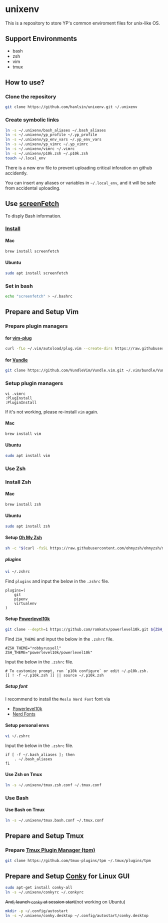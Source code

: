# unixenv

This is a repository to store YP's common enviroment files for unix-like OS.

## Support Environments

* bash
* zsh
* vim
* tmux

## How to use?

### Clone the repository

```bash
git clone https://github.com/hanlsin/unixenv.git ~/.unixenv
```

### Create symbolic links

```bash
ln -s ~/.unixenv/bash_aliases ~/.bash_aliases
ln -s ~/.unixenv/yp_profile ~/.yp_profile
ln -s ~/.unixenv/yp_env_vars ~/.yp_env_vars
ln -s ~/.unixenv/yp_vimrc ~/.yp_vimrc
ln -s ~/.unixenv/vimrc ~/.vimrc
ln -s ~/.unixenv/p10k.zsh ~/.p10k.zsh
touch ~/.local_env
```

There is a new env file to prevent uploading critical inforation on github accidently.

You can insert any aliases or variables in `~/.local_env`, and it will be safe from accidental uploading.


## Use [screenFetch](https://github.com/KittyKatt/screenFetch)

To disply Bash information.

### [Install](https://github.com/KittyKatt/screenFetch/wiki/Installation)

#### Mac

```bash
brew install screenfetch
```

#### Ubuntu

```bash
sudo apt install screenfetch
```

### Set in bash

```bash
echo "screenfetch" > ~/.bashrc
```

## Prepare and Setup Vim

### Prepare plugin managers

#### for [vim-plug](https://github.com/junegunn/vim-plug)

```bash
curl -fLo ~/.vim/autoload/plug.vim --create-dirs https://raw.githubusercontent.com/junegunn/vim-plug/master/plug.vim
```

#### for [Vundle](https://github.com/VundleVim/Vundle.vim)

```bash
git clone https://github.com/VundleVim/Vundle.vim.git ~/.vim/bundle/Vundle.vim
```

### Setup plugin managers

```
vi .vimrc
:PlugInstall
:PluginInstall
```

If it's not working, please re-install `vim` again.

#### Mac

```bash
brew install vim
```

#### Ubuntu

```bash
sudo apt install vim
```

### Use Zsh

### Install Zsh

#### Mac

```bash
brew install zsh
```

#### Ubuntu

```bash
sudo apt install zsh
```

#### Setup [Oh My Zsh](https://github.com/ohmyzsh/ohmyzsh)

```bash
sh -c "$(curl -fsSL https://raw.githubusercontent.com/ohmyzsh/ohmyzsh/master/tools/install.sh)"
```

##### plugins

```bash
vi ~/.zshrc
```

Find `plugins` and input the below in the `.zshrc` file.

```
plugins=(
    git
    pipenv
    virtualenv
)
```

#### Setup [Powerlevel10k](https://github.com/romkatv/powerlevel10k)

```bash
git clone --depth=1 https://github.com/romkatv/powerlevel10k.git ${ZSH_CUSTOM:-~/.oh-my-zsh/custom}/themes/powerlevel10k
```

Find `ZSH_THEME` and input the below in the `.zshrc` file.

```
#ZSH_THEME="robbyrussell"
ZSH_THEME="powerlevel10k/powerlevel10k"
```

Input the below in the `.zshrc` file.

```
# To customize prompt, run `p10k configure` or edit ~/.p10k.zsh.
[[ ! -f ~/.p10k.zsh ]] || source ~/.p10k.zsh
```

##### Setup font

I recommend to install the `Meslo Nerd Font` font via

* [Powerlevel10k](https://github.com/romkatv/powerlevel10k#meslo-nerd-font-patched-for-powerlevel10k)
* [Nerd Fonts](https://github.com/ryanoasis/nerd-fonts)


#### Setup personal envs

```bash
vi ~/.zshrc
```

Input the below in the `.zshrc` file.

```
if [ -f ~/.bash_aliases ]; then
    . ~/.bash_aliases
fi
```

#### Use Zsh on Tmux

```bash
ln -s ~/.unixenv/tmux.zsh.conf ~/.tmux.conf
```

### Use Bash

#### Use Bash on Tmux

```bash
ln -s ~/.unixenv/tmux.bash.conf ~/.tmux.conf
```

## Prepare and Setup Tmux

### Prepare [Tmux Plugin Manager (tpm)](https://github.com/tmux-plugins/tpm)

```bash
git clone https://github.com/tmux-plugins/tpm ~/.tmux/plugins/tpm
```

## Prepare and Setup [Conky](https://github.com/brndnmtthws/conky) for Linux GUI

```bash
sudo apt-get install conky-all
ln -s ~/.unixenv/conkyrc ~/.conkyrc
```

~~And, launch `conky` at session start~~(not working on Ubuntu)

```bash
mkdir -p ~/.config/autostart
ln -s ~/.unixenv/conky.desktop ~/.config/autostart/conky.desktop
```

